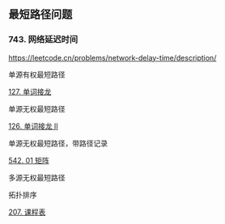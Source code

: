 ## 最短路径问题

### 743. 网络延迟时间

https://leetcode.cn/problems/network-delay-time/description/

单源有权最短路径



[127. 单词接龙](https://leetcode.cn/problems/word-ladder/)

单源无权最短路径



[126. 单词接龙 II](https://leetcode.cn/problems/word-ladder-ii/)

单源无权最短路径，带路径记录



[542. 01 矩阵](https://leetcode.cn/problems/01-matrix/)

多源无权最短路径



拓扑排序

[207. 课程表](https://leetcode.cn/problems/course-schedule/)

